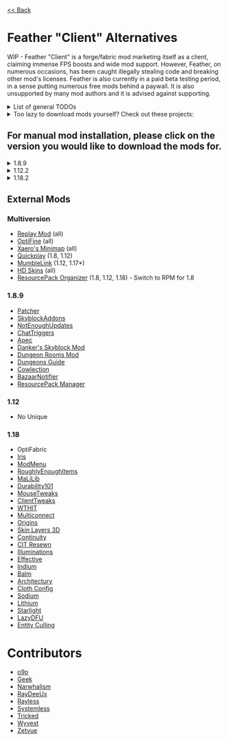 [<< Back](README.md)

# Feather "Client" Alternatives

WIP - Feather "Client" is a forge/fabric mod marketing itself as a client, claiming immense FPS boosts and wide mod support. However, Feather, on numerous occasions, has been caught illegally stealing code and breaking other mod's licenses. Feather is also currently in a paid beta testing period, in a sense putting numerous free mods behind a paywall. It is also unsupported by many mod authors and it is advised against supporting.

<details>
    <summary>List of general TODOs</summary>
<br>

- Move external mods into respective version categories
- Figure out what to do about unrecommended mods (ie OptiFabric, DSM)
- Make SkyClient and Argon messages nicer and maybe move to bottom.
- Forge/Fabric install guides? Maybe link to Lizzy's for Forge and MigratingToLatest for Fabric
- Figure out what to do about Feather missing mods for some versions (i.e., no Patcher 1.12)
	- patcher in specific is solved by Patcher being included in the general settings anyways, need to find out if anything else has the same issue)
- Make a final decision on 1.17. I don't see any reason to support it here, who is still playing 1.17?

</details>

<details>
    <summary>Too lazy to download mods yourself? Check out these projects:</summary>
<br>

- [SkyClient](https://hypixel.net/threads/skyclient-easily-install-and-update-skyblock-mods-and-packs.3731617/) - Skyclient allows for a great modpack for both Skyblock and PvP, allowing you to add extra mods and external mods, as well as provide an in-game updater for those included.
- [Argon](https://github.com/Tricked-dev/argoninstaller) - Argon makes it easy to download specific mods in a single installer, as well as managing updates.
- PolyMC (still in dev)

</details>

## For manual mod installation, please click on the version you would like to download the mods for.

<details>
    <summary>1.8.9</summary>
<br>

Please download and install [Forge](https://files.minecraftforge.net/net/minecraftforge/forge/index_1.8.9.html) to continue.

## Feather Mods

### Visuals
- Animations - [Sk1er's Old Animations Beta](https://sk1er.club/beta)
- Block Overlay - [Aycy's BlockOverlay](https://hypixel.net/threads/forge-1-8-9-block-overlay-v4-0-3.1417995/)
- Clear Water - [sp614x's OptiFine](https://optifine.net/adloadx?f=preview_OptiFine_1.8.9_HD_U_M6_pre2.jar)
- Custom Crosshair - [Sparkless's Custom Crosshair](https://www.curseforge.com/minecraft/mc-mods/custom-crosshair-mod/files/all?filter-game-version=2020709689%3A5806)
- FOV Changer - [Sk1er Patcher](https://sk1er.club/mods/patcher)
- Glint - [Rocco's ShinyPots](https://github.com/RoccoDev/ShinyPots-1.8/releases/latest) & [Powns's Glint Colorizer](https://download.powns.dev/glintcolorizer189)
- Hitbox - [W-OVERFLOW's REDACTION](https://github.com/W-OVERFLOW/REDACTION)
- Item Physics - [CreativeMD's ItemPhysic Lite](https://www.curseforge.com/minecraft/mc-mods/itemphysic-lite/files/all?filter-game-version=2020709689%3A5806)
- Nick Hider - [Sk1er's NickHider](https://sk1er.llc/mods/nick_hider)
- Particles - [isXander's Particles Enhanced](https://modrinth.com/mod/particlesenhanced)
- Time Changer - [Shatterpoint's Revamped Timechanger](https://github.com/shatter-point/Revamped-TimeChanger/releases/latest)
- Waypoints - [Aycy's Waypoints](https://www.youtube.com/watch?v=5jq5tXqwDTM)
- Weather Changer - [W-OVERFLOW's Weather Changer](https://github.com/W-OVERFLOW/WeatherChanger/releases/latest)
- Zoom - [sp614x's OptiFine](https://optifine.net/adloadx?f=preview_OptiFine_1.8.9_HD_U_M6_pre2.jar) & [Sk1er Patcher](https://sk1er.club/mods/patcher)

### HUD
- Armor Status - [isXander's EvergreenHUD](https://modrinth.com/mod/evergreenhud/versions)
- Boss Bar - [W-OVERFLOW's VanillaHUD](https://github.com/W-OVERFLOW/VanillaHUD/releases/latest)
- CPS - [isXander's EvergreenHUD](https://modrinth.com/mod/evergreenhud/versions)
- Combo Display - [isXander's EvergreenHUD](https://modrinth.com/mod/evergreenhud/versions)
- Coordinates - [isXander's EvergreenHUD](https://modrinth.com/mod/evergreenhud/versions)
- Direction - [isXander's EvergreenHUD](https://modrinth.com/mod/evergreenhud/versions)
- FPS - [isXander's EvergreenHUD](https://modrinth.com/mod/evergreenhud/versions)
- Item Counter - [isXander's EvergreenHUD](https://modrinth.com/mod/evergreenhud/versions)
- Item Info - [Sk1er's Patcher](https://www.sk1er.club/mods/patcher)
- Pack Display - [Filip's ResourcePack Display](https://github.com/1fxe/Resource-Pack-Display)
- Ping - [isXander's EvergreenHUD](https://modrinth.com/mod/evergreenhud/versions)
- Potion Effects - [isXander's EvergreenHUD](https://modrinth.com/mod/evergreenhud/versions)
- Reach Display - [isXander's EvergreenHUD](https://modrinth.com/mod/evergreenhud/versions)
- Saturation - [isXander's EvergreenHUD](https://modrinth.com/mod/evergreenhud/versions)
- Scoreboard - [W-OVERFLOW's VanillaHUD](https://github.com/W-OVERFLOW/VanillaHUD/releases/latest)
- Time - [isXander's EvergreenHUD](https://modrinth.com/mod/evergreenhud/versions)

### Hypixel
- AutoFriend - [2Pi's AutoFriend](https://2pi.pw/mods/autofriend)
- Auto Tip - [Semx11's AutoTip](https://autotip.pro/download)
- Auto GG - [Sk1er's AutoGG & AntiGG](https://sk1er.club/mods/autogg)
- Anti GG - [Sk1er's AutoGG & AntiGG](https://sk1er.club/mods/autogg)
- LevelHead - [Sk1er's LevelHead](https://www.sk1er.club/mods/level_head)

### Other

- Auto Text **(BANNABLE ON HYPIXEL)** - [MattsOnMC's MacroKey Keybinding](https://www.curseforge.com/minecraft/mc-mods/macrokey-keybinding/files/all?filter-game-version=2020709689%3A5806)
- Discord - [DeDiamondPro's HyCord](https://github.com/DeDiamondPro/HyCord/releases/latest)
- Oof Mod - [Powns & Refraction & Deftu's OofMod](https://github.com/Deftu/OofMod/releases/latest)
- Perspective **(BANNABLE ON HYPIXEL)** - [DJtheRedstoner's Perspective Mod](https://inv.wtf/djperspective)
- Screenshot - [Sk1er Patcher](https://sk1er.club/mods/patcher)
- Scrollable Tooltips - [Sk1er's Scrollable Tooltips](https://www.sk1er.club/mods/text_overflow_scroll)
- Server Address - [isXander's EvergreenHUD](https://modrinth.com/mod/evergreenhud/versions)
- Snaplook - [W-OVERFLOW's BehindYouV3](https://github.com/W-OVERFLOW/BehindYouV3/releases/latest)
- Toggle Sprint - [Lily's SimpleToggleSprint](https://github.com/My-Name-Is-Jeff/SimpleToggleSprint/releases/latest)
- Voice - [DeDiamondPro's HyCord](https://github.com/DeDiamondPro/HyCord/releases/latest)

## General

### Blur Settings

- Inventory - [tterrag's Blur](https://www.curseforge.com/minecraft/mc-mods/blur/files/all?filter-game-version=2020709689%3A5806)
- Menu - [tterrag's Blur](https://www.curseforge.com/minecraft/mc-mods/blur/files/all?filter-game-version=2020709689%3A5806)

### Sound

- Portal Sounds - [Sk1er Patcher](https://sk1er.club/mods/patcher)

### Keybinds

- Custom Dropstack - [Sk1er Patcher](https://sk1er.club/mods/patcher)

## Chat Options

### Chat Settings

- Toggle Chat - [Sk1er Patcher](https://sk1er.club/mods/patcher)
- Unlimited Scrollbar - [Sk1er Patcher](https://sk1er.club/mods/patcher)
- Background Color - ?
- Text Shadow - [Sk1er Patcher](https://sk1er.club/mods/patcher)

### Stack Messages

- Stack Messages - [Sk1er Patcher](https://sk1er.club/mods/patcher)
- Consecutive Messages Only - [Sk1er Patcher](https://sk1er.club/mods/patcher)

### Mentions

- Highlight - [W-OVERFLOW's REDACTION](https://github.com/W-OVERFLOW/REDACTION)
- Color - [W-OVERFLOW's REDACTION](https://github.com/W-OVERFLOW/REDACTION)
- Bold - ?
- Own Messages - ?

## Performance

### Rendering Settings

- Use Fast Rendering - [sp614x's OptiFine](https://optifine.net/adloadx?f=preview_OptiFine_1.8.9_HD_U_M6_pre2.jar)
- Use Direct Memory Access - [Sk1er Patcher](https://sk1er.club/mods/patcher)
- Use Fast Font Rendering - [Sk1er Patcher](https://sk1er.club/mods/patcher)
- Use Static Particle Color - [Sk1er Patcher](https://sk1er.club/mods/patcher)
- Lazy Chunk Loading - [Sk1er Patcher](https://sk1er.club/mods/patcher)

### Light Settings

- Use Fast Block Lighting - [Sk1er Patcher](https://sk1er.club/mods/patcher)
- Use Fast Entity Lighting - [Sk1er Patcher](https://sk1er.club/mods/patcher)

### Advanced Settings

- Use Culling - [Sk1er Patcher](https://sk1er.club/mods/patcher)
- Cull Nametags - [Sk1er Patcher](https://sk1er.club/mods/patcher)
	
</details>

<details>
    <summary>1.12.2</summary>
<br>
	
Please download and install [Forge](https://files.minecraftforge.net/net/minecraftforge/forge/index_1.12.2.html) to continue.

### Visuals
- Animations - Irrelevant
- Block Overlay - ?
- Clear Water - [sp614x's OptiFine](https://optifine.net/adloadx?f=preview_OptiFine_1.8.9_HD_U_M6_pre2.jar)
- Custom Crosshair - [Sparkless's Custom Crosshair](https://www.curseforge.com/minecraft/mc-mods/custom-crosshair-mod/files)
- FOV Changer - [Sk1er Patcher](https://sk1er.club/mods/patcher)
- Glint - ?
- Hitbox - ?
- Item Physics - [CreativeMD's ItemPhysic Lite](https://www.curseforge.com/minecraft/mc-mods/itemphysic-lite)
- Nick Hider - ?
- Particles - ?
- Time Changer - ?
- Waypoints - ?
- Weather Changer - ?
- Zoom - [sp614x's OptiFine](https://optifine.net) / [Sk1er Patcher](https://sk1er.club/mods/patcher)

### HUD
- Armor Status - ?
- Boss Bar - ?
- CPS - ?
- Combo Display - ?
- Coordinates - ?
- Direction - ?
- FPS - ?
- Item Counter - ?
- Item Info - [Sk1er Patcher](https://sk1er.club/mods/patcher)
- Pack Display - ?
- Ping - ?
- Potion Effects - ?
- Reach Display - ?
- Saturation - ?
- Scoreboard - ?
- Time - ?

### Hypixel
- AutoFriend - ?
- Auto Tip - [Semx11's AutoTip](https://autotip.pro/download)
- Auto GG - ?
- Anti GG - ?
- LevelHead - ?

### Other

- Auto Text **(BANNABLE ON HYPIXEL)** - ?
- Discord - ?
- Oof Mod - ?
- Perspective - [Cynosphere's Persective Mod Redux](https://www.curseforge.com/minecraft/mc-mods/perspective-mod-redux/files/all)
- Screenshot - [Sk1er Patcher](https://sk1er.club/mods/patcher)
- Scrollable Tooltips - [Scrollable Tooltips](https://sk1er.club/mods/text_overflow_scroll)
- Server Address - ?
- Snaplook - ?
- Toggle Sprint - [Lily's SimpleToggleSprint](https://github.com/My-Name-Is-Jeff/SimpleToggleSprint/releases/latest)
- Voice - ?

## General

### Blur Settings

- Inventory - [tterrag's Blur](https://www.curseforge.com/minecraft/mc-mods/blur)
- Menu - [tterrag's Blur](https://www.curseforge.com/minecraft/mc-mods/blur)

### Sound

- Portal Sounds - [Sk1er Patcher](https://sk1er.club/mods/patcher)

### Keybinds

- Custom Dropstack - [Sk1er Patcher](https://sk1er.club/mods/patcher)

## Chat Options

### Chat Settings

- Toggle Chat - [Sk1er Patcher](https://sk1er.club/mods/patcher)
- Unlimited Scrollbar - [Sk1er Patcher](https://sk1er.club/mods/patcher)
- Background Color - ?
- Text Shadow - [Sk1er Patcher](https://sk1er.club/mods/patcher)

### Stack Messages

- Stack Messages - [Sk1er Patcher](https://sk1er.club/mods/patcher)
- Consecutive Messages Only - [Sk1er Patcher](https://sk1er.club/mods/patcher)

### Mentions

- Highlight - ?
- Color - ?
- Bold - ?
- Own Messages - ?

## Performance

### Rendering Settings

- Use Fast Rendering - [sp614x's OptiFine](https://optifine.net)
- Use Direct Memory Access - [Sk1er Patcher](https://sk1er.club/mods/patcher)
- Use Fast Font Rendering - [Sk1er Patcher](https://sk1er.club/mods/patcher)
- Use Static Particle Color - [Sk1er Patcher](https://sk1er.club/mods/patcher)
- Lazy Chunk Loading - [Sk1er Patcher](https://sk1er.club/mods/patcher)

### Light Settings

- Use Fast Block Lighting - [Sk1er Patcher](https://sk1er.club/mods/patcher)
- Use Fast Entity Lighting - [Sk1er Patcher](https://sk1er.club/mods/patcher)

### Advanced Settings

- Use Culling - [Sk1er Patcher](https://sk1er.club/mods/patcher)
- Cull Nametags - [Sk1er Patcher](https://sk1er.club/mods/patcher)

</details>

<details>
    <summary>1.18.2</summary>
<br>

Please download and install [Fabric](https://fabricmc.net/use/installer/) and [Fabric API](https://modrinth.com/mod/fabric-api) to continue.

### Visuals
- Animations - Irrelevant
- Block Overlay - [LordDeatHunter's Color Me Outlines](https://www.curseforge.com/minecraft/mc-mods/color-me-outlines)
- Clear Water - Vanilla Tweaks
- Custom Crosshair - [Sparkless's Custom Crosshair](https://www.curseforge.com/minecraft/mc-mods/custom-crosshair-mod/files)
- FOV Changer - ?
- Glint - ?
- Hitbox - ?
- Item Physics - [CreativeMD's ItemPhysic Lite](https://www.curseforge.com/minecraft/mc-mods/itemphysic-lite)
- Nick Hider - ?
- Particles - ?
- Time Changer - [Motschen's Time Changer](https://modrinth.com/mod/time-changer) (Only works on Multiplayer)
- Waypoints - ?
- Weather Changer - ?
- Zoom - [isXander's Zoomify](https://www.curseforge.com/minecraft/mc-mods/zoomify)

### HUD
- Armor Status - [isXander's EvergreenHUD](https://modrinth.com/mod/evergreenhud/versions)
- Boss Bar - ?
- CPS - [isXander's EvergreenHUD](https://modrinth.com/mod/evergreenhud/versions)
- Combo Display - [isXander's EvergreenHUD](https://modrinth.com/mod/evergreenhud/versions)
- Coordinates - [isXander's EvergreenHUD](https://modrinth.com/mod/evergreenhud/versions)
- Direction - [isXander's EvergreenHUD](https://modrinth.com/mod/evergreenhud/versions)
- FPS - [isXander's EvergreenHUD](https://modrinth.com/mod/evergreenhud/versions)
- Item Counter - [isXander's EvergreenHUD](https://modrinth.com/mod/evergreenhud/versions)
- Item Info - [Sk1er Patcher](https://sk1er.club/mods/patcher)
- Pack Display - ?
- Ping - [isXander's EvergreenHUD](https://modrinth.com/mod/evergreenhud/versions)
- Potion Effects - [isXander's EvergreenHUD](https://modrinth.com/mod/evergreenhud/versions)
- Reach Display - [isXander's EvergreenHUD](https://modrinth.com/mod/evergreenhud/versions)
- Saturation - [isXander's EvergreenHUD](https://modrinth.com/mod/evergreenhud/versions)
- Scoreboard - ?
- Time - [isXander's EvergreenHUD](https://modrinth.com/mod/evergreenhud/versions)

### Hypixel
- AutoFriend - ?
- Auto Tip - ?
- Auto GG - ?
- Anti GG - ?
- LevelHead - ?

### Other

- Auto Text **(BANNABLE ON HYPIXEL)** - ?
- Discord - ?
- Oof Mod - ?
- Perspective - [r0yzer's Perspektive](https://modrinth.com/mod/perspektive)
- Screenshot - [isXander's Shotify](https://modrinth.com/mod/shotify)
- Scrollable Tooltips - ?
- Server Address - [isXander's EvergreenHUD](https://modrinth.com/mod/evergreenhud/versions)
- Snaplook - ?
- Toggle Sprint - Vanilla
- Voice - ?

## General

### Blur Settings

- Inventory - [Motschen's Blur (Fabric)](https://modrinth.com/mod/blur-fabric)
- Menu - [Motschen's Blur (Fabric)](https://modrinth.com/mod/blur-fabric)

### Sound

- Portal Sounds - ?

### Keybinds

- Custom Dropstack - ?

## Chat Options

### Chat Settings

- Toggle Chat - ?
- Unlimited Scrollbar - ?
- Background Color - ?
- Text Shadow - ?

### Stack Messages

- Stack Messages - ?
- Consecutive Messages Only - ?

### Mentions

- Highlight - ?
- Color - ?
- Bold - ?
- Own Messages - ?

## Performance

### Rendering Settings

- Use Fast Rendering - [Sodium](https://modrinth.com/mod/sodium)
- Use Direct Memory Access - [Sodium](https://modrinth.com/mod/sodium)
- Use Fast Font Rendering - [Sodium](https://modrinth.com/mod/sodium)
- Use Static Particle Color - ?
- Lazy Chunk Loading - [CaffeineMC's Sodium](https://modrinth.com/mod/sodium)

### Light Settings

- Use Fast Block Lighting - [Sodium](https://modrinth.com/mod/sodium)
- Use Fast Entity Lighting - [Sodium](https://modrinth.com/mod/sodium)

### Advanced Settings

- Use Culling - [tr7zw's Entity Culling](https://www.curseforge.com/minecraft/mc-mods/entityculling)
- Cull Nametags - [tr7zw's Entity Culling](https://www.curseforge.com/minecraft/mc-mods/entityculling)

</details>

## External Mods

### Multiversion

- [Replay Mod](https://www.replaymod.com) (all)
- [OptiFine](https://optifine.net) (all)
- [Xaero's Minimap](https://www.curseforge.com/minecraft/mc-mods/xaeros-minimap) (all)
- [Quickplay](https://hypixel.net/threads/forge-quickplay-v2-0-3-quickly-join-games-on-the-network.1317410/) (1.8, 1.12)
- [MumbleLink](https://www.curseforge.com/minecraft/mc-mods/mumblelink) (1.12, 1.17*)
- [HD Skins](https://www.hdskins.de/) (all)
- [ResourcePack Organizer](https://www.curseforge.com/minecraft/mc-mods/resource-pack-organizer) (1.8, 1.12, 1.18) - Switch to RPM for 1.8

### 1.8.9

- [Patcher](https://sk1er.club/mods/patcher)
- [SkyblockAddons](https://github.com/BiscuitDevelopment/SkyblockAddons/releases/latest)
- [NotEnoughUpdates](https://github.com/Moulberry/NotEnoughUpdates/releases/latest)
- [ChatTriggers](https://github.com/ChatTriggers/ChatTriggers/releases/latest)
- [Apec](https://github.com/BananaFructa/Apec/releases/latest)
- [Danker's Skyblock Mod](https://github.com/MicrocontrollersDev/Alternatives/blob/main/DankersSkyblockMod.md)
- [Dungeon Rooms Mod](https://github.com/Quantizr/DungeonRoomsMod/releases/latest)
- [Dungeons Guide](https://github.com/Dungeons-Guide/Skyblock-Dungeons-Guide/releases/latest)
- [Cowlection](https://github.com/cow-mc/Cowlection/releases/latest)
- [BazaarNotifier](https://github.com/symt/BazaarNotifier)
- [ResourcePack Manager](https://www.youtube.com/watch?v=OQZFWrrEcYM)

### 1.12

- No Unique

### 1.18

- OptiFabric
- [Iris](https://irisshaders.github.io/)
- [ModMenu](https://modrinth.com/mod/modmenu)
- [RoughlyEnoughItems](https://www.curseforge.com/minecraft/mc-mods/roughly-enough-items)
- [MaLiLib](https://www.curseforge.com/minecraft/mc-mods/malilib)
- [Durability101](https://www.curseforge.com/minecraft/mc-mods/durability101)
- [MouseTweaks](https://www.curseforge.com/minecraft/mc-mods/mouse-tweaks)
- [ClientTweaks](https://www.curseforge.com/minecraft/mc-mods/client-tweaks-fabric)
- [WTHIT](https://www.curseforge.com/minecraft/mc-mods/wthit)
- [Multiconnect](https://www.curseforge.com/minecraft/mc-mods/multiconnect)
- [Origins](https://www.curseforge.com/minecraft/mc-mods/origins)
- [Skin Layers 3D](https://www.curseforge.com/minecraft/mc-mods/skin-layers-3d)
- [Continuity](https://modrinth.com/mod/continuity)
- [CIT Resewn](https://modrinth.com/mod/cit-resewn)
- [Illuminations](https://www.curseforge.com/minecraft/mc-mods/illuminations)
- [Effective](https://www.curseforge.com/minecraft/mc-mods/effective)
- [Indium](https://modrinth.com/mod/indium)
- [Balm](https://www.curseforge.com/minecraft/mc-mods/balm-fabric)
- [Architectury](https://www.curseforge.com/minecraft/mc-mods/architectury-fabric)
- [Cloth Config](https://www.curseforge.com/minecraft/mc-mods/cloth-config)
- [Sodium](https://modrinth.com/mod/sodium)
- [Lithium](https://modrinth.com/mod/lithium)
- [Starlight](https://www.modrinth.com/mod/starlight)
- [LazyDFU](https://modrinth.com/mod/lazydfu)
- [Entity Culling](https://www.curseforge.com/minecraft/mc-mods/entityculling)

# Contributors

- [o9o](https://www.youtube.com/channel/UC_lbg2qjUsZwro5khBW9PHw)
- [Geek](https://github.com/GamingGeek)
- [Narwhalism](https://www.twitch.tv/narwhalswim)
- [RayDeeUx](https://github.com/RayDeeUx)
- [Rayless](https://github.com/UnderscoreRayless)
- [Systemless](https://github.com/SystemlessDev)
- [Tricked](https://github.com/Tricked-dev)
- [Wyvest](https://github.com/Wyvest)
- [Zetvue](https://zetvue.carrd.co)
